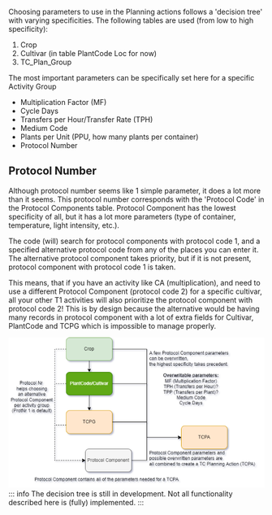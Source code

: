 Choosing parameters to use in the Planning actions follows a 'decision tree' with varying specificities. The following tables are used (from low to high specificity):

1. Crop
2. Cultivar (in table PlantCode Loc for now)
3. TC_Plan_Group

The most important parameters can be specifically set here for a specific Activity Group
- Multiplication Factor (MF)
- Cycle Days
- Transfers per Hour/Transfer Rate (TPH)
- Medium Code
- Plants per Unit (PPU, how many plants per container)
- Protocol Number

## Protocol Number
Although protocol number seems like 1 simple parameter, it does a lot more than it seems. This protocol number corresponds with the 'Protocol Code' in the Protocol Components table. Protocol Component has the lowest specificity of all, but it has a lot more parameters (type of container, temperature, light intensity, etc.).

The code (will) search for protocol components with protocol code 1, and a specified alternative protocol code from any of the places you can enter it. The alternative protocol component takes priority, but if it is not present, protocol component with protocol code 1 is taken.

This means, that if you have an activity like CA (multiplication), and need to use a different Protocol Component (protocol code 2) for a specific cultivar, all your other T1 activities will also prioritize the protocol component with protocol code 2! This is by design because the alternative would be having many records in protocol component with a lot of extra fields for Cultivar, PlantCode and TCPG which is impossible to manage properly.

![](beslissingsboom.png)
::: info
The decision tree is still in development. Not all functionality described here is (fully) implemented.
:::
